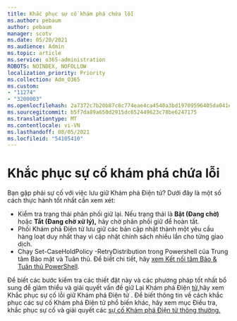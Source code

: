 ```yaml
---
title: Khắc phục sự cố khám phá chứa lỗi
ms.author: pebaum
author: pebaum
manager: scotv
ms.date: 05/20/2021
ms.audience: Admin
ms.topic: article
ms.service: o365-administration
ROBOTS: NOINDEX, NOFOLLOW
localization_priority: Priority
ms.collection: Adm_O365
ms.custom:
- "11274"
- "3200003"
ms.openlocfilehash: 2a7372c7b20b87c8c774eae4ca4540a3bd19709596405da041eeaa24db310fa7
ms.sourcegitcommit: b5f7da89a650d2915dc652449623c78be6247175
ms.translationtype: MT
ms.contentlocale: vi-VN
ms.lasthandoff: 08/05/2021
ms.locfileid: "54105410"
---
```

# <a name="troubleshooting-ediscovery-holds-errors"></a>Khắc phục sự cố khám phá chứa lỗi

Bạn gặp phải sự cố với việc lưu giữ Khám phá Điện tử? Dưới đây là một số cách thực hành tốt nhất cần xem xét:

- Kiểm tra trạng thái phân phối giữ lại.  Nếu trạng thái là **Bật (Đang chờ)** hoặc **Tắt (Đang chờ xử lý),** hãy chờ phân phối giữ để hoàn tất.
- Phối Khám phá Điện tử lưu giữ các bản cập nhật thành một yêu cầu hàng loạt duy nhất thay vì cập nhật chính sách nhiều lần cho từng giao dịch.
- Chạy Set-CaseHoldPolicy <policyname> -RetryDistribution trong Powershell của Trung tâm Bảo mật và Tuân thủ. Để biết chi tiết, hãy [xem Kết nối tâm Bảo & Tuân thủ PowerShell](/powershell/exchange/connect-to-scc-powershell).

Để biết các bước kiểm tra các thiết đặt này và các phương pháp tốt nhất bổ sung để giảm thiểu và giải quyết vấn đề giữ Lại Khám phá Điện [tử,](/microsoft-365/compliance/hold-distribution-errors)hãy xem Khắc phục sự cố lỗi giữ Khám phá Điện tử .
Để biết thông tin về cách khắc phục các sự cố Khám phá Điện tử phổ biến khác, hãy xem mục Điều tra, khắc phục sự cố và giải quyết các [sự cố Khám phá Điện tử thông thường.](/microsoft-365/compliance/ediscovery-troubleshooting-common-issues)
